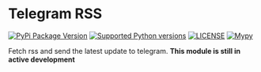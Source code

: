 # Telegram RSS

[![PyPi Package Version](https://img.shields.io/pypi/v/telegram-rss)](https://pypi.org/project/telegram-rss/)
[![Supported Python versions](https://img.shields.io/pypi/pyversions/telegram-rss)](https://pypi.org/project/telegram-rss/)
[![LICENSE](https://img.shields.io/github/license/pentatester/telegram-rss)](https://github.com/pentatester/telegram-rss/blob/master/LICENSE)
[![Mypy](https://img.shields.io/badge/Mypy-enabled-brightgreen)](https://github.com/python/mypy)

Fetch rss and send the latest update to telegram. **This module is still in active development**
